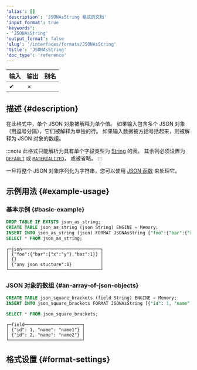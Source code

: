 ```yaml
---
'alias': []
'description': 'JSONAsString 格式的文档'
'input_format': true
'keywords':
- 'JSONAsString'
'output_format': false
'slug': '/interfaces/formats/JSONAsString'
'title': 'JSONAsString'
'doc_type': 'reference'
---
```


| 输入 | 输出  | 别名 |
|-------|---------|-------|
| ✔     | ✗       |       |

## 描述 {#description}

在此格式中，单个 JSON 对象被解释为单个值。
如果输入包含多个 JSON 对象（用逗号分隔），它们被解释为单独的行。
如果输入数据被方括号括起来，则被解释为 JSON 对象的数组。

:::note
此格式只能解析为具有单个字段类型为 [String](/sql-reference/data-types/string.md) 的表。
其余列必须设置为 [`DEFAULT`](/sql-reference/statements/create/table.md/#default) 或 [`MATERIALIZED`](/sql-reference/statements/create/view#materialized-view)，
或被省略。
:::

一旦将整个 JSON 对象序列化为字符串，您可以使用 [JSON 函数](/sql-reference/functions/json-functions.md) 来处理它。

## 示例用法 {#example-usage}

### 基本示例 {#basic-example}

```sql title="Query"
DROP TABLE IF EXISTS json_as_string;
CREATE TABLE json_as_string (json String) ENGINE = Memory;
INSERT INTO json_as_string (json) FORMAT JSONAsString {"foo":{"bar":{"x":"y"},"baz":1}},{},{"any json stucture":1}
SELECT * FROM json_as_string;
```

```response title="Response"
┌─json──────────────────────────────┐
│ {"foo":{"bar":{"x":"y"},"baz":1}} │
│ {}                                │
│ {"any json stucture":1}           │
└───────────────────────────────────┘
```

### JSON 对象的数组 {#an-array-of-json-objects}

```sql title="Query"
CREATE TABLE json_square_brackets (field String) ENGINE = Memory;
INSERT INTO json_square_brackets FORMAT JSONAsString [{"id": 1, "name": "name1"}, {"id": 2, "name": "name2"}];

SELECT * FROM json_square_brackets;
```

```response title="Response"
┌─field──────────────────────┐
│ {"id": 1, "name": "name1"} │
│ {"id": 2, "name": "name2"} │
└────────────────────────────┘
```

## 格式设置 {#format-settings}
